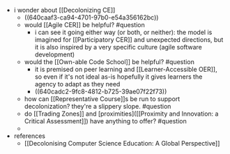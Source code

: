 - i wonder about [[Decolonizing CE]]
	- ((640caaf3-ca94-4701-97b0-e54a356162bc))
	- would [[Agile CER]] be helpful? #question
		- i can see it going either way (or both, or neither): the model is imagined for [[Participatory CER]] and unexpected directions, but it is also inspired by a very specific culture (agile software development)
	- would the [[Own-able Code School]] be helpful? #question
		- it is premised on peer learning and [[Learner-Accessible OER]], so even if it's not ideal as-is hopefully it gives learners the agency to adapt as they need
		- ((640cadc2-9fc8-4812-b725-39ae07f22f73))
	- how can [[Representative Course]]s be run to support decolonization?  they're a slippery slope.  #question
	- do [[Trading Zones]] and [proximities]([[Proximity and Innovation: a Critical Assessment]]) have anything to offer? #question
	-
- references
	- [[Decolonising Computer Science Education: A Global Perspective]]